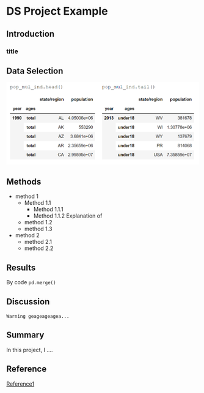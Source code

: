 # DS Project Example

## Introduction

### title

## Data Selection

![Picture 1](graph/lab1.PNG)


## Methods
- method 1
  - Method 1.1
    - Method 1.1.1
    - Method 1.1.2
  Explanation of 
  - method 1.2
  - method 1.3
- method 2
  - method 2.1
  - method 2.2
## Results

By code `pd.merge()`
## Discussion
```
Warning geageageagea...
```

## Summary
In this project, I .... 

## Reference

[Reference1](https://github.com/memoatwit/dsexample)
